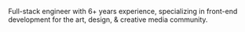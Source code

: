 Full-stack engineer with 6+ years experience, specializing in front-end development for the art, design, & creative media community.